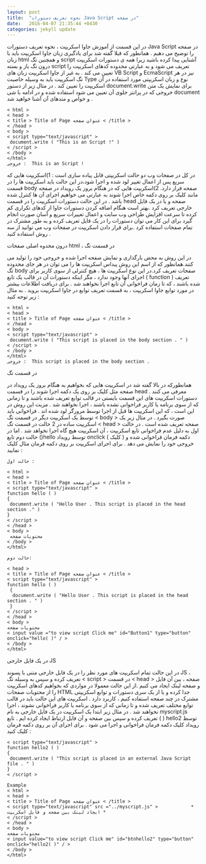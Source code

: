 ```yaml
---
layout: post
title:  "نحوه تعريف دستورات Java Script در صفحه"
date:   2016-04-07 21:35:44 +0430
categories: jekyll update
---
```

در این قسمت از آموزش جاوا اسکریپت ، نحوه تعریف دستورات Java Script در صفحه را توضیح می دهیم . همانطور که قبلا گفته شد برای یادگیری زبان جاوا اسکریپت باید با زبان html و همچنین تگ script آشنایی پیدا کرده باشید زیرا همه ی دستورات اسکریپت درون تگ باز و بسته script تعریف می شود و به عبارتی محدوده کدهای اسکریپت را تعیین می کند . به غیر از جاوا اسکریپت زبان های VB Script و EcmaScript نیز در هر تگ اسکریپت باید به وسیله خاصیت Type نوع و زبان اسکریپتی مورد استفاده در آن اسکریپت را تعیین کند . در مثال زیر از دستور document.write برای نمایش یک متن خروجی که در پرانتز جلوی آن تعیین می شود استفاده شده و در ادامه با شی document و خواص و متدهای آن آشنا خواهید شد .

    < html >
    < head >
    < title > Title of Page عنوان صفحه < /title >
    < /head >
    < body >
    < script type="text/javascript" >
     document.write ( "This is an Script !" )
    < /script >
    < /body >
    </html>
    خروجی :  This is an Script !

در کل در صفحات وب دو حالت اسکریپتی قابل پیاده سازی است : 1)اسکریپت هایی که سریع پس از اعمال تغییر لود شده و اجرا شود،در این حالت باید اسکریپت ها را در قسمت body صفحه قرار دارد. 2)اسکریپت هایی که در هنگام بروز یک رویداد در صفحه مانند کلیک بر روی دکمه خاص اجرا شوند به عبارتی می خواهیم اجرای آن ها کنترل شده باشد . در این حالت دستورات اسکریپت را در قسمت head صفحه و یا در یک فایل خارجی تعریف کرد .بهتر است هنگام اضافه کردن دستورات جاوا از کدهای تکراری کم کرده تا سرعت افزایش طراحی وب سایت و اعمال تغییرات سریع و آسان صورت انجام گیرد برای این کار می توان دستورات را در یک فایل تعریف کرده و به طور مشترک در تمام صفحات استفاده کرد .برای قرار دادن اسکریپت در صفحات وب می توانید از سه روش استفاده کنید .

درون محدوه اصلی صفحات html ، در قسمت تگ <body>

در این روش به محض بارگذاری و نمایش صفحه اجرا شده و خروجی خود را تولید می کنند.همانطور که از اسم این روش پیداس اسکریپت ها را می توان در هر جای محدوده تگ body صفحات تعریف کرد.در اين نوع اسکريپت ها ، هيچ کنترلی از سوی کاربر برای اجرای آنها وجود ندارد ، مگر اينکه دستورات آن در قالب يک تابع ( function ) تعريف شده باشند ، که تا زمان فراخوانی آن تابع اجرا نخواهند شد . برای دريافت اطلاعات بيشتر در مورد توابع جاوا اسکريپت ، به قسمت تعريف توابع در جاوا اسکريپت برويد . به مثال زیر توجه کنید :

    < html >
    < head >
    < title > Title of Page عنوان صفحه < /title >
    < /head >
    < body >
    < script type="text/javascript" >
     document.write ( "This script is placed in the body section . " )
    < /script >
    < /body >
    </html>    
    خروجی :  This script is placed in the body section .

در قسمت تگ <head>

همانطورکه در بالا گفته شد در اسکریپت هایی که بخواهیم به هنگام بروز یک رویداد در صفحه مثل کلیک بر روی یک دکمه اجرا شوند را در قسمت head معرفی می کنند . دستورات اسکريپت های اين قسمت بايستی در قالب توابع تعريف شده باشند و تا زمانی که از سوی برنامه يا کاربر فراخوانی نشده باشند ، اجرا نخواهند شد . مزيت اين روش در اين است ، که اين اسکريپت ها قبل از اجرا توسط مرورگر لود شده اند . فراخوانی بايد توسط يک اسکريپت ديگر در قسمت تگ < body > صورت بگيرد . در مثال زیر يک اسکريپت ساده در 2 حالت در قسمت تگ < head > صفحه تعريف شده است . در حالت اول به دليل عدم فراخوانی تابع اسکريپت ، آن اسکريپت هيچ گاه اجرا نخواهد شد . اما در حالت دوم تابع ()hello توسط رويداد onclick ( کليک ) دکمه فرمان فراخوانی شده و خروجی خود را نمايش می دهد . برای اجرای اسکريپت بر روی دکمه فرمان مثال کليک نماييد :

    حالت اول :

    < html >
    < head >
    < title > Title of Page عنوان صفحه < /title >
    < script type="text/javascript" >
    function hello ( )
    {
     document.write ( "Hello User . This script is placed in the head section ." )
    }
    < /script >
    < /head >
    < body >
     محتويات صفحه  
    < /body >
    </html>

    حالت دوم:

    < head >
    < title > Title of Page عنوان صفحه < /title >
    < script type="text/javascript" >
    function hello ( )
     {
      document.write ( "Hello User . This script is placed in the head section . " )
     }
    < /script >
    < /head >
    < body >
    محتويات صفحه
    < input value ="to view script Click me" id="Button1" type="button" onclick="hello( )" / >
    < /body >
    </html>

در يک فايل خارجی JS

در اين حالت تمام اسکريپت های مورد نظر را در يک فايل خارجی متنی با پسوند JS ، تعريف کرده و سپس به وسيله تگ < script > در قسمت < head > صفحه ، بين آن فايل و صفحه لينک ايجاد می کنيم .از اين جالت معمولا در مواردی که بخواهيم کدهای اسکريپت را از محتويات صفحات HTML جدا کرده و يا از يک سری دستورات و توابع اسکريپتی مشترک در چند صفحه استفاده کنيم ، کاربرد دارد .
اسکريپت های اين حالت بايد در قالب توابع مختلف تعريف شده و تا زمانی که از سوی برنامه يا کاربر فراخوانی نشوند ، اجرا نخواهند شد . در مثال زير ابتدا يک اسکريپت در يک فايل خارجی به نام myscript.js تعريف کرده و سپس بين صفحه و آن فايل ارتباط ايجاد کرده ايم . تابع ( ) hello2 توسط رويداد کليک دکمه فرمان فراخوانی و اجرا می شود . برای اجرای آن بر روی دکمه فرمان کليک کنيد :

    < script type="text/javascript" >
    function hello2 ( )
    {
     document.write ( "This script is placed in an external Java Script file . " )
    }
    < /script >

    Example
    < html >
    < head >
    < title > Title of Page عنوان صفحه < /title >
    < script type="text/javascript" src ="../myscript.js" >            * ايجاد لينک بين صفحه و فايل اسکريپت *
    < /script >
    < /head >
    < body >
    محتويات صفحه  
    < input value="to view script Click me" id="btnhello2" type="button" onclick="hello2( )" / >
    < /body >
    </html>
